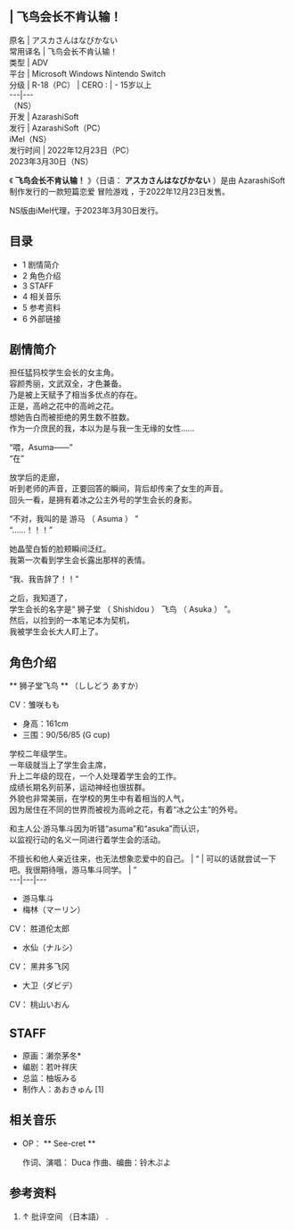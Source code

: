 |  飞鸟会长不肯认输！  
---  
原名  |  アスカさんはなびかない   
常用译名  |  飞鸟会长不肯认输！   
类型  |  ADV   
平台  |  Microsoft Windows  Nintendo Switch   
分级  |  R-18（PC）  |  CERO  :  |  \- 15岁以上   
---|---  
（NS）  
开发  |  AzarashiSoft   
发行  |  AzarashiSoft（PC）   
iMel（NS）  
发行时间  |  2022年12月23日（PC）   
2023年3月30日（NS）  
  
《 **飞鸟会长不肯认输！** 》（日语：  **アスカさんはなびかない** ）是由  AzarashiSoft  制作发行的一款短篇恋爱  冒险游戏
，于2022年12月23日发售。

NS版由iMel代理，于2023年3月30日发行。

##  目录

  * 1  剧情简介 
  * 2  角色介绍 
  * 3  STAFF 
  * 4  相关音乐 
  * 5  参考资料 
  * 6  外部链接 

##  剧情简介

担任猛犸校学生会长的女主角。  
容颜秀丽，文武双全，才色兼备。  
乃是被上天赋予了相当多优点的存在。  
正是，高岭之花中的高岭之花。  
想她告白而被拒绝的男生数不胜数。  
作为一介庶民的我，本以为是与我一生无缘的女性……

“喂，Asuma——”  
“在”

放学后的走廊，  
听到老师的声音，正要回答的瞬间，背后却传来了女生的声音。  
回头一看，是拥有着冰之公主外号的学生会长的身影。

“不对，我叫的是  游马  （  Asuma  ）  ”  
“……！！！”

她晶莹白皙的脸颊瞬间泛红。  
我第一次看到学生会长露出那样的表情。

“我、我告辞了！！”

之后，我知道了，  
学生会长的名字是“  狮子堂  （  Shishidou  ）  飞鸟  （  Asuka  ）  ”。  
然后，以捡到的一本笔记本为契机，  
我被学生会长大人盯上了。

##  角色介绍

** 狮子堂飞鸟  ** （ししどう あすか）

CV：雏咲もも

  * 身高：161cm 
  * 三围：90/56/85 (G cup) 

学校二年级学生。  
一年级就当上了学生会主席，  
升上二年级的现在，一个人处理着学生会的工作。  
成绩长期名列前茅，运动神经也很拔群。  
外貌也非常美丽，在学校的男生中有着相当的人气，  
因为居住在不同的世界而被视为高岭之花，有着“冰之公主”的外号。

和主人公·游马隼斗因为听错“asuma”和“asuka”而认识，  
以监视行动的名义一同进行着学生会的活动。  

不擅长和他人亲近往来，也无法想象恋爱中的自己。  |  “  |  可以的话就尝试一下吧。我很期待哦，游马隼斗同学。  |  ”   
---|---|---  
  
  * 游马隼斗 
  * 梅林（マーリン） 

CV：  胜道伦太郎

  * 水仙（ナルシ） 

CV：  黑井多飞冈

  * 大卫（ダビデ） 

CV：  桃山いおん

##  STAFF

  * 原画：濑奈茅冬* 
  * 编剧：若叶祥庆 
  * 总监：柚坂みる 
  * 制作人：あおきゅん  [1] 

##  相关音乐

  * OP： ** See-cret  **

     作词、演唱：  Duca 
     作曲、编曲：铃木ぷよ 

##  参考资料

  1. ↑  批评空间  （日本語）  . 